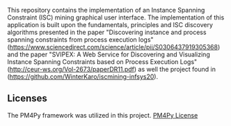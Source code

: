 This repository contains the implementation of an Instance Spanning Constraint (ISC) mining graphical user interface. The implementation of this application is built upon the fundamentals, principles and ISC discovery algorithms presented in the paper "Discovering instance and process spanning constraints from process execution logs" (https://www.sciencedirect.com/science/article/pii/S0306437919305368) and the paper "SVIPEX: A Web Service for Discovering and Visualizing Instance Spanning Constraints based on Process Execution Logs" (http://ceur-ws.org/Vol-2673/paperDR11.pdf) as well the project found in (https://github.com/WinterKaro/iscmining-infsys20).
## Licenses
The PM4Py framework was utilized in this project. [PM4Py License](https://github.com/pm4py/pm4py-core/blob/release/LICENSE)